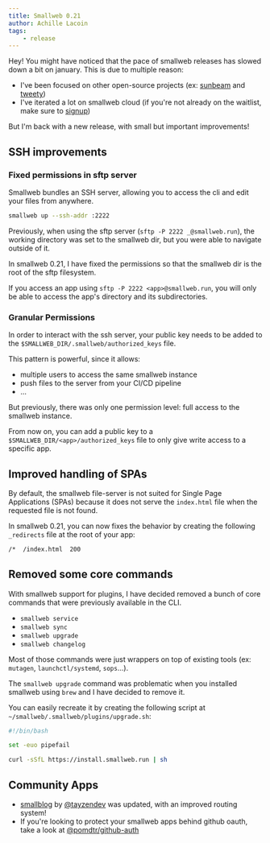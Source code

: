 ```yaml
---
title: Smallweb 0.21
author: Achille Lacoin
tags:
    - release
---
```


Hey! You might have noticed that the pace of smallweb releases has slowed down a bit on january. This is due to multiple reason:

- I've been focused on other open-source projects (ex: [sunbeam](https://sunbeam.pomdtr.me) and [tweety](https://github.com/pomdtr/tweety))
- I've iterated a lot on smallweb cloud (if you're not already on the waitlist, make sure to [signup](https://cloud.smallweb.run))

But I'm back with a new release, with small but important improvements!

<!-- more -->

## SSH improvements

### Fixed permissions in sftp server

Smallweb bundles an SSH server, allowing you to access the cli and edit your files from anywhere.

```sh
smallweb up --ssh-addr :2222
```

Previously, when using the sftp server (`sftp -P 2222 _@smallweb.run`), the working directory was set to the smallweb dir, but you were able to navigate outside of it.

In smallweb 0.21, I have fixed the permissions so that the smallweb dir is the root of the sftp filesystem.

If you access an app using `sftp -P 2222 <app>@smallweb.run`, you will only be able to access the app's directory and its subdirectories.

### Granular Permissions

In order to interact with the ssh server, your public key needs to be added to the `$SMALLWEB_DIR/.smallweb/authorized_keys` file.

This pattern is powerful, since it allows:

- multiple users to access the same smallweb instance
- push files to the server from your CI/CD pipeline
- ...

But previously, there was only one permission level: full access to the smallweb instance.

From now on, you can add a public key to a `$SMALLWEB_DIR/<app>/authorized_keys` file to only give write access to a specific app.

## Improved handling of SPAs

By default, the smallweb file-server is not suited for Single Page Applications (SPAs) because it does not serve the `index.html` file when the requested file is not found.

In smallweb 0.21, you can now fixes the behavior by creating the following `_redirects` file at the root of your app:

```sh
/*  /index.html  200
```

## Removed some core commands

With smallweb support for plugins, I have decided removed a bunch of core commands that were previously available in the CLI.

- `smallweb service`
- `smallweb sync`
- `smallweb upgrade`
- `smallweb changelog`

Most of those commands were just wrappers on top of existing tools (ex: `mutagen`, `launchctl/systemd`, `sops`...).

The `smallweb upgrade` command was problematic when you installed smallweb using `brew` and I have decided to remove it.

You can easily recreate it by creating the following script at `~/smallweb/.smallweb/plugins/upgrade.sh`:

```bash
#!/bin/bash

set -euo pipefail

curl -sSfL https://install.smallweb.run | sh
```

## Community Apps

- [smallblog](https://github.com/tayzendev/smallblog) by [@tayzendev](https://github.com/tayzendev) was updated, with an improved routing system!
- If you're looking to protect your smallweb apps behind github oauth, take a look at [@pomdtr/github-auth](https://jsr.io/@pomdtr/github-auth)
